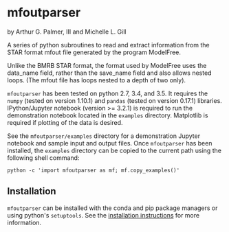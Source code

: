 # mfoutparser
by Arthur G. Palmer, III and Michelle L. Gill

A series of python subroutines to read and extract information from the STAR format mfout file generated by the program ModelFree.

Unlike the BMRB STAR format, the format used by ModelFree uses the data_name field, rather than the save_name field and also allows nested loops. (The mfout file has loops nested to a depth of two only).

`mfoutparser` has been tested on python 2.7, 3.4, and 3.5. It requires the `numpy` (tested on version 1.10.1) and `pandas` (tested on version 0.17.1) libraries. IPython/Jupyter notebook (version >= 3.2.1) is required to run the demonstration notebook located in the `examples` directory. Matplotlib is required if plotting of the data is desired.

See the `mfoutparser/examples` directory for a demonstration Jupyter notebook and sample input and output files. Once `mfoutparser` has been installed, the `examples` directory can be copied to the current path using the following shell command:

```
python -c 'import mfoutparser as mf; mf.copy_examples()'
```

## Installation

`mfoutparser` can be installed with the conda and pip package managers or using python's `setuptools`. See the [installation instructions](https://github.com/mlgill/mfoutparser/blob/master/INSTALL.md) for more information.
